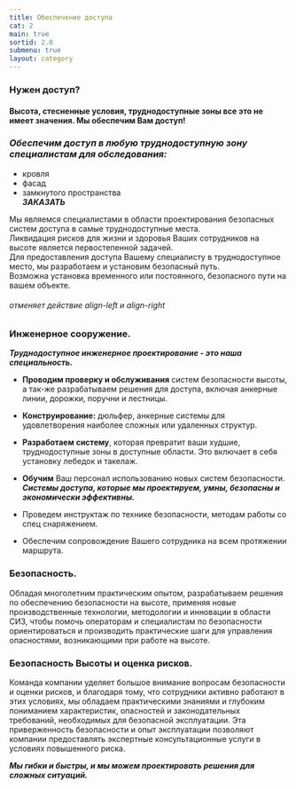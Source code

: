 ```yaml
---
title: Обеспечение доступа
cat: 2
main: true
sortid: 2.0
submenu: true
layout: category
---
```


### **Нужен доступ?**  
#### Высота, стесненные условия, труднодоступные зоны все это не имеет значения. **Мы обеспечим Вам доступ!**
### ***Обеспечим доступ в любую труднодоступную зону специалистам для обследования:***  
- кровля  
- фасад  
- замкнутого пространства  
***ЗАКАЗАТЬ***

Мы являемся специалистами в области проектирования безопасных систем доступа в самые труднодоступные места.  
Ликвидация рисков для жизни и здоровья Ваших сотрудников на высоте является первостепенной задачей.   
Для предоставления доступа Вашему специалисту в труднодоступное место, мы разработаем и установим безопасный путь.   
Возможна установка временного или постоянного, безопасного пути на вашем объекте.

###### отменяет действие align-left и align-right
### **Инженерное сооружение.**

***Труднодоступное инженерное проектирование - это наша специальность.***   
- **Проводим проверку и обслуживания** систем безопасности высоты, а так-же разрабатываем решения для доступа, включая анкерные линии, дорожки, поручни и лестницы.  
- **Конструирование:** дюльфер, анкерные системы для удовлетворения наиболее сложных или удаленных структур.   
- **Разработаем систему**, которая превратит ваши худшие, труднодоступные зоны в доступные области. Это включает в себя установку лебедок и такелаж.  
- **Обучим** Ваш персонал использованию новых систем безопасности.   
***Системы доступа, которые мы проектируем, умны, безопасны и экономически эффективны.*** 

- Проведем инструктаж по технике безопасности, методам работы со спец снаряжением.
- Обеспечим сопровождение Вашего сотрудника на всем протяжении маршрута. 
 
### **Безопасность.**

Обладая многолетним практическим опытом, разрабатываем решения по обеспечению безопасности на высоте, применяя новые производственные технологии, методологии и инновации в области СИЗ, чтобы помочь операторам и специалистам по безопасности ориентироваться и производить практические шаги для управления опасностями, возникающими при работе на высоте.

### **Безопасность Высоты и оценка рисков.**

Команда компании уделяет большое внимание вопросам безопасности и оценки рисков, и благодаря тому, что сотрудники активно работают в этих условиях, мы обладаем практическими знаниями и глубоким пониманием характеристик, опасностей и законодательных требований, необходимых для безопасной эксплуатации. Эта приверженность безопасности и опыт эксплуатации позволяют компании предоставлять экспертные консультационные услуги в условиях повышенного риска.

***Мы гибки и быстры, и мы можем проектировать решения для сложных ситуаций.***
